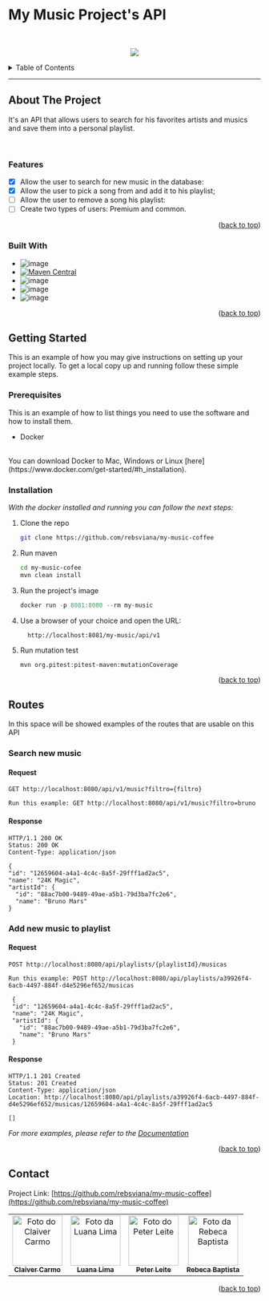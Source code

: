 <a name="readme-top"></a>

<h1 align="left"> My Music Project's API </h1>
<br>

<p align="center">
   <img src="http://img.shields.io/static/v1?label=STATUS&message=UNDER%20DEVELOPMENT&color=RED&style=for-the-badge"/>
</p>

<!-- TABLE OF CONTENTS -->
<details>
  <summary>Table of Contents</summary>
  <ol>
    <li>
      <a href="#about-the-project">About The Project</a>
      <ul>
        <li><a href="#features">Features</a></li>
      </ul>
       <ul>
        <li><a href="#built-with">Built With</a></li>
      </ul>
    </li>
    <li>
      <a href="#getting-started">Getting Started</a>
      <ul>
        <li><a href="#prerequisites">Prerequisites</a></li>
        <li><a href="#installation">Installation</a></li>
      </ul>
    </li>
    <li><a href="#routes">Routes</a></li>
    <li><a href="#Contat">Contact</a></li>
  </ol>
</details>
<hr>

<!-- ABOUT THE PROJECT -->
## About The Project

It's an API that allows users to search for his favorites artists and musics and save them into a personal playlist.

<br>

### Features
- [x]  Allow the user to search for new music in the database: 
- [x]  Allow the user to pick a song from and add it to his playlist; 
- [ ]  Allow the user to remove a song his playlist: 
- [ ]  Create two types of users: Premium and common.

<p align="right">(<a href="#readme-top">back to top</a>)</p>


### Built With

* ![image](https://img.shields.io/badge/Java-ED8B00?style=for-the-badge&logo=java&logoColor=white)
* [![Maven Central](https://maven-badges-generator.herokuapp.com/maven-central/tech.iooo.coco/iooo-distribution-config/badge.svg?color=orange&style=flat-square)](https://maven-badges-generator.herokuapp.com/maven-central/tech.iooo.coco/iooo-distribution-config)
* ![image](https://img.shields.io/badge/Spring_Boot-F2F4F9?style=for-the-badge&logo=spring-boot)
* ![image](https://img.shields.io/badge/SQLite-07405E?style=for-the-badge&logo=sqlite&logoColor=white)
* ![image](https://img.shields.io/badge/Docker-2496ED?style=for-the-badge&logo=docker&logoColor=white)

<p align="right">(<a href="#readme-top">back to top</a>)</p>

<!-- GETTING STARTED -->
## Getting Started

This is an example of how you may give instructions on setting up your project locally.
To get a local copy up and running follow these simple example steps.
<br>

### Prerequisites

This is an example of how to list things you need to use the software and how to install them.
* Docker
<br>
You can download Docker to Mac, Windows or Linux [here](https://www.docker.com/get-started/#h_installation).

<br>

### Installation

_With the docker installed and running you can follow the next steps:_

1. Clone the repo
   ```sh
   git clone https://github.com/rebsviana/my-music-coffee
   ```
2. Run maven 
   ```sh
   cd my-music-cofee
   mvn clean install
   ```
4. Run the project's image
   ```js
   docker run -p 8081:8080 --rm my-music
   ```

5. Use a browser of your choice and open the URL:

         http://localhost:8081/my-music/api/v1

6. Run mutation test
   ```
   mvn org.pitest:pitest-maven:mutationCoverage
   ```
   
<p align="right">(<a href="#readme-top">back to top</a>)</p>


<!-- USAGE EXAMPLES -->
## Routes

In this space will be showed examples of the routes that are usable on this API

### Search new music

#### Request

```
GET http://localhost:8080/api/v1/music?filtro={filtro}

Run this example: GET http://localhost:8080/api/v1/music?filtro=bruno
```

#### Response

    HTTP/1.1 200 OK
    Status: 200 OK
    Content-Type: application/json

    {
    "id": "12659604-a4a1-4c4c-8a5f-29fff1ad2ac5",
    "name": "24K Magic",
    "artistId": {
      "id": "88ac7b00-9489-49ae-a5b1-79d3ba7fc2e6",
      "name": "Bruno Mars"
    }

### Add new music to playlist

#### Request

```
POST http://localhost:8080/api/playlists/{playlistId}/musicas

Run this example: POST http://localhost:8080/api/playlists/a39926f4-6acb-4497-884f-d4e5296ef652/musicas

 {
 "id": "12659604-a4a1-4c4c-8a5f-29fff1ad2ac5",
 "name": "24K Magic",
 "artistId": {
   "id": "88ac7b00-9489-49ae-a5b1-79d3ba7fc2e6",
   "name": "Bruno Mars"
 }
```

#### Response

    HTTP/1.1 201 Created
    Status: 201 Created
    Content-Type: application/json
    Location: http://localhost:8080/api/playlists/a39926f4-6acb-4497-884f-d4e5296ef652/musicas/12659604-a4a1-4c4c-8a5f-29fff1ad2ac5

    []

_For more examples, please refer to the [Documentation](https://docs.google.com/document/d/1fEzrdsFtBViF5x-4h2T7BrSUCHZqf9nVHXdaVnIRC4Q/edit?usp=sharing)_

<p align="right">(<a href="#readme-top">back to top</a>)</p>

<!-- CONTACT -->
## Contact

Project Link: [https://github.com/rebsviana/my-music-coffee](https://github.com/rebsviana/my-music-coffee)

<table>
  <tr>
    <td align="center">
      <a href="#">
        <img src="https://user-images.githubusercontent.com/108896697/187929100-4934b217-da7e-4eb9-879a-ef450689e6db.jpg" width="100px;" alt="Foto do Claiver Carmo"/><br>
        <sub>
          <b>Claiver Carmo</b>
        </sub>
      </a>
    </td>
    <td align="center">
      <a href="#">
        <img src="https://i.imgur.com/PyOpPyC.png" width="100px;" alt="Foto da Luana Lima"/><br>
        <sub>
          <b>Luana Lima</b>
        </sub>
      </a>
    </td>
    <td align="center">
      <a href="#">
        <img src="https://i.imgur.com/PQwE8Is.png" width=100px; alt="Foto do Peter Leite"/><br>
        <sub>
          <b>Peter Leite</b>
        </sub>
      </a>
    </td>
    <td align="center">
      <a href="#">
        <img src="https://i.imgur.com/rRL0CGU.pnghttps://user-images.githubusercontent.com/108896697/187672107-20aa04b1-2478-4396-862a-defcd86d1e26.jpeg" width="100px;" alt="Foto da Rebeca Baptista"/><br>
        <sub>
          <b>Rebeca Baptista</b>
        </sub>
      </a>
    </td>
  </tr>
</table>

<p align="right">(<a href="#readme-top">back to top</a>)</p>


